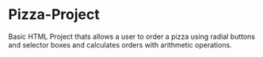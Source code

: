 # Pizza-Project

Basic HTML Project thats allows a user to order a pizza using radial buttons and selector boxes and calculates orders with arithmetic operations.
